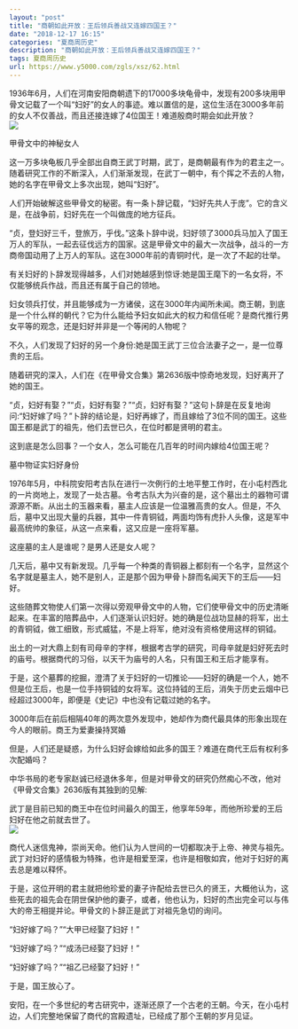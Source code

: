```yaml
---
layout: "post"
title: "商朝如此开放：王后领兵善战又连嫁四国王？"
date: "2018-12-17 16:15"
categories: "夏商周历史"
description: "商朝如此开放：王后领兵善战又连嫁四国王？"
tags: 夏商周历史
url: https://www.y5000.com/zgls/xsz/62.html
---
```






1936年6月，人们在河南安阳商朝遗下的17000多块龟骨中，发现有200多块用甲骨文记载了一个叫“妇好”的女人的事迹。难以置信的是，这位生活在3000多年前的女人不仅善战，而且还接连嫁了4位国王！难道殷商时期会如此开放？  
[![](https://img.y5000.com/uploads/allimg/120425/2-120425145442F5.jpg)](https://www.y5000.com)

甲骨文中的神秘女人

这一万多块龟板几乎全部出自商王武丁时期，武丁，是商朝最有作为的君主之一。随着研究工作的不断深入，人们渐渐发现，在武丁一朝中，有个挥之不去的人物，她的名字在甲骨文上多次出现，她叫“妇好”。

人们开始破解这些甲骨文的秘密。有一条卜辞记载，“妇好先共人于庞”。它的含义是，在战争前，妇好先在一个叫做庞的地方征兵。

“贞，登妇好三千，登旅万，乎伐。”这条卜辞中说，妇好领了3000兵马加入了国王万人的军队，一起去征伐远方的国家。这是甲骨文中的最大一次战争，战斗的一方商帝国动用了上万人的军队。这在3000年前的青铜时代，是一次了不起的壮举。

有关妇好的卜辞发现得越多，人们对她越感到惊讶:她是国王麾下的一名女将，不仅能够统兵作战，而且还有属于自己的领地。

妇女领兵打仗，并且能够成为一方诸侯，这在3000年内闻所未闻。商王朝，到底是一个什么样的朝代？它为什么能给予妇女如此大的权力和信任呢？是商代推行男女平等的观念，还是妇好并非是一个等闲的人物呢？

不久，人们发现了妇好的另一个身份:她是国王武丁三位合法妻子之一，是一位尊贵的王后。

随着研究的深入，人们在《在甲骨文合集》第2636版中惊奇地发现，妇好离开了她的国王。

“贞，妇好有娶？”“贞，妇好有娶？”“贞，妇好有娶？”这句卜辞是在反复地询问:“妇好嫁了吗？”卜辞的结论是，妇好再嫁了，而且嫁给了3位不同的国王。这些国王都是武丁的祖先，他们去世已久，在位时都是贤明的君主。

这到底是怎么回事？一个女人，怎么可能在几百年的时间内嫁给4位国王呢？

墓中物证实妇好身份

1976年5月，中科院安阳考古队在进行一次例行的土地平整工作时，在小屯村西北的一片岗地上，发现了一处古墓。令考古队大为兴奋的是，这个墓出土的器物可谓源源不断。从出土的玉器来看，墓主人应该是一位温雅高贵的女人。但是，不久后，墓中又出现大量的兵器，其中一件青铜钺，两面均饰有虎扑人头像，这是军中最高统帅的象征，从这一点来看，这又应是一座将军墓。

这座墓的主人是谁呢？是男人还是女人呢？

几天后，墓中又有新发现。几乎每一个种类的青铜器上都刻有一个名字，显然这个名字就是墓主人，她不是别人，正是那个因为甲骨卜辞而名闻天下的王后——妇好。

这些随葬文物使人们第一次得以旁观甲骨文中的人物，它们使甲骨文中的历史清晰起来。在丰富的陪葬品中，人们逐渐认识妇好。她的确是位战功显赫的将军，出土的青铜钺，做工细致，形式威猛，不是上将军，绝对没有资格使用这样的铜钺。

出土的一对大鼎上刻有司母辛的字样，根据考古学的研究，司母辛就是妇好死去时的庙号。根据商代的习俗，以天干为庙号的人名，只有国王和王后才能享有。

于是，这个墓葬的挖掘，澄清了关于妇好的一切推论——妇好的确是一个人，她不但是位王后，也是一位手持铜钺的女将军。这位持钺的王后，消失于历史云烟中已经超过3000年，即便是《史记》中也没有记载过她的名字。

3000年后在前后相隔40年的两次意外发现中，她却作为商代最具体的形象出现在今人的眼前。商王为爱妻操持冥婚

但是，人们还是疑惑，为什么妇好会嫁给如此多的国王？难道在商代王后有权利多次配婚吗？

中华书局的老专家赵诚已经退休多年，但是对甲骨文的研究仍然痴心不改，他对《甲骨文合集》2636版有其独到的见解:

武丁是目前已知的商王中在位时间最久的国王，他享年59年，而他所珍爱的王后妇好在他之前就去世了。  
[![](https://img.y5000.com/uploads/allimg/120425/2-120425145326292.jpg)](https://www.y5000.com)

商代人迷信鬼神，崇尚天命。他们认为人世间的一切都取决于上帝、神灵与祖先。武丁对妇好的感情极为特殊，也许是相爱至深，也许是相敬如宾，他对于妇好的离去总是难以释怀。

于是，这位开明的君主就把他珍爱的妻子许配给去世已久的贤王，大概他认为，这些死去的祖先会在阴世保护他的妻子，或者，他也认为，妇好的杰出完全可以与伟大的帝王相提并论。甲骨文的卜辞正是武丁对祖先急切的询问。

“妇好嫁了吗？”“大甲已经娶了妇好！”

“妇好嫁了吗？”“成汤已经娶了妇好！”

“妇好嫁了吗？”“祖乙已经娶了妇好！”

于是，国王放心了。

安阳，在一个多世纪的考古研究中，逐渐还原了一个古老的王朝。今天，在小屯村边，人们完整地保留了商代的宫殿遗址，已经成了那个王朝的岁月见证。
